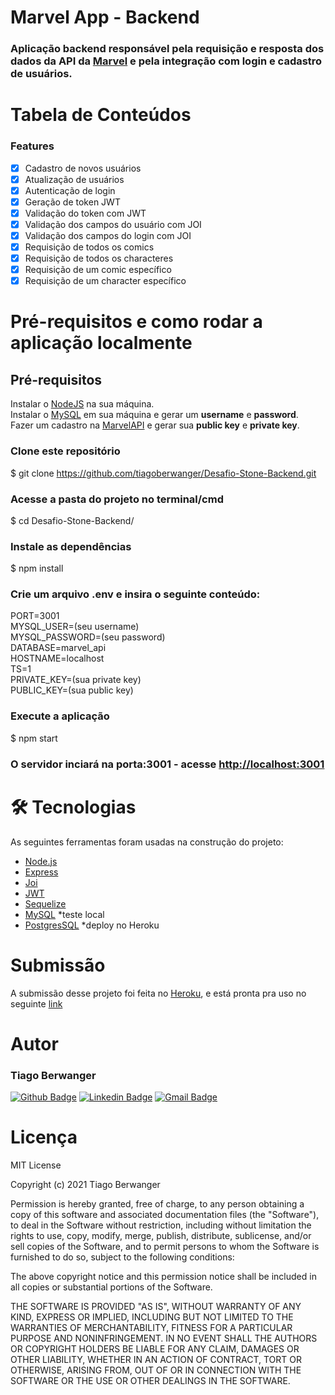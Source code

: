 # Marvel App - Backend

### Aplicação backend responsável pela requisição e resposta dos dados da API da [Marvel](https://developer.marvel.com/) e pela integração com login e cadastro de usuários.

# Tabela de Conteúdos

### Features

- [x] Cadastro de novos usuários
- [x] Atualização de usuários
- [x] Autenticação de login
- [x] Geração de token JWT
- [x] Validação do token com JWT
- [x] Validação dos campos do usuário com JOI
- [x] Validação dos campos do login com JOI
- [x] Requisição de todos os comics
- [x] Requisição de todos os characteres
- [x] Requisição de um comic específico
- [x] Requisição de um character específico

# Pré-requisitos e como rodar a aplicação localmente

## Pré-requisitos

Instalar o [NodeJS](https://nodejs.org/pt-br/download/package-manager/) na sua máquina.  
Instalar o [MySQL](https://www.alura.com.br/artigos/mysql-do-download-e-instalacao-ate-sua-primeira-tabela) em sua máquina e gerar um **username** e **password**.  
Fazer um cadastro na [MarvelAPI](https://developer.marvel.com/) e gerar sua **public key** e **private key**.  

### Clone este repositório
$ git clone <https://github.com/tiagoberwanger/Desafio-Stone-Backend.git>

### Acesse a pasta do projeto no terminal/cmd
$ cd Desafio-Stone-Backend/

### Instale as dependências
$ npm install

### Crie um arquivo .env e insira o seguinte conteúdo:
PORT=3001  
MYSQL_USER=(seu username)  
MYSQL_PASSWORD=(seu password)  
DATABASE=marvel_api  
HOSTNAME=localhost  
TS=1  
PRIVATE_KEY=(sua private key)  
PUBLIC_KEY=(sua public key)  

### Execute a aplicação 
$ npm start

### O servidor inciará na porta:3001 - acesse <http://localhost:3001>

# 🛠 Tecnologias

As seguintes ferramentas foram usadas na construção do projeto:

- [Node.js](https://nodejs.org/en/)
- [Express](https://expressjs.com/pt-br/)
- [Joi](https://joi.dev/api/?v=17.4.0)
- [JWT](https://jwt.io/)
- [Sequelize](https://sequelize.org/)
- [MySQL](https://www.mysql.com/) *teste local
- [PostgresSQL](https://www.postgresql.org/) *deploy no Heroku

# Submissão

A submissão desse projeto foi feita no [Heroku](https://heroku.com/), e está pronta pra uso no seguinte [link](https://marvel-app-bk.herokuapp.com/)

# Autor

### Tiago Berwanger
[![Github Badge](https://img.shields.io/badge/-Github-000?style=flat-square&logo=Github&logoColor=white&link=https://github.com/lucasgdb)](https://github.com/tiagoberwanger)
[![Linkedin Badge](https://img.shields.io/badge/-LinkedIn-blue?style=flat-square&logo=Linkedin&logoColor=white&link=https://www.linkedin.com/in/lucas-bittencourt/)](https://www.linkedin.com/in/tiago-berwanger/)
[![Gmail Badge](https://img.shields.io/badge/-Gmail-c14438?style=flat-square&logo=Gmail&logoColor=white&link=mailto:berwangertiago@gmail.com)](mailto:berwangertiago@gmail.com)

# Licença

MIT License

Copyright (c) 2021 Tiago Berwanger

Permission is hereby granted, free of charge, to any person obtaining a copy
of this software and associated documentation files (the "Software"), to deal
in the Software without restriction, including without limitation the rights
to use, copy, modify, merge, publish, distribute, sublicense, and/or sell
copies of the Software, and to permit persons to whom the Software is
furnished to do so, subject to the following conditions:

The above copyright notice and this permission notice shall be included in all
copies or substantial portions of the Software.

THE SOFTWARE IS PROVIDED "AS IS", WITHOUT WARRANTY OF ANY KIND, EXPRESS OR
IMPLIED, INCLUDING BUT NOT LIMITED TO THE WARRANTIES OF MERCHANTABILITY,
FITNESS FOR A PARTICULAR PURPOSE AND NONINFRINGEMENT. IN NO EVENT SHALL THE
AUTHORS OR COPYRIGHT HOLDERS BE LIABLE FOR ANY CLAIM, DAMAGES OR OTHER
LIABILITY, WHETHER IN AN ACTION OF CONTRACT, TORT OR OTHERWISE, ARISING FROM,
OUT OF OR IN CONNECTION WITH THE SOFTWARE OR THE USE OR OTHER DEALINGS IN THE
SOFTWARE.
